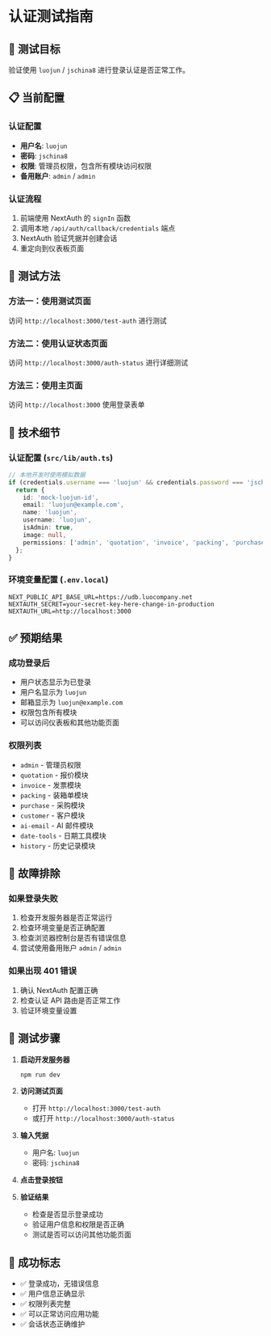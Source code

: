 # 认证测试指南

## 🎯 测试目标

验证使用 `luojun` / `jschina8` 进行登录认证是否正常工作。

## 📋 当前配置

### 认证配置
- **用户名**: `luojun`
- **密码**: `jschina8`
- **权限**: 管理员权限，包含所有模块访问权限
- **备用账户**: `admin` / `admin`

### 认证流程
1. 前端使用 NextAuth 的 `signIn` 函数
2. 调用本地 `/api/auth/callback/credentials` 端点
3. NextAuth 验证凭据并创建会话
4. 重定向到仪表板页面

## 🧪 测试方法

### 方法一：使用测试页面
访问 `http://localhost:3000/test-auth` 进行测试

### 方法二：使用认证状态页面
访问 `http://localhost:3000/auth-status` 进行详细测试

### 方法三：使用主页面
访问 `http://localhost:3000` 使用登录表单

## 🔧 技术细节

### 认证配置 (`src/lib/auth.ts`)
```typescript
// 本地开发时使用模拟数据
if (credentials.username === 'luojun' && credentials.password === 'jschina8') {
  return {
    id: 'mock-luojun-id',
    email: 'luojun@example.com',
    name: 'luojun',
    username: 'luojun',
    isAdmin: true,
    image: null,
    permissions: ['admin', 'quotation', 'invoice', 'packing', 'purchase', 'customer', 'ai-email', 'date-tools', 'history']
  };
}
```

### 环境变量配置 (`.env.local`)
```env
NEXT_PUBLIC_API_BASE_URL=https://udb.luocompany.net
NEXTAUTH_SECRET=your-secret-key-here-change-in-production
NEXTAUTH_URL=http://localhost:3000
```

## ✅ 预期结果

### 成功登录后
- 用户状态显示为已登录
- 用户名显示为 `luojun`
- 邮箱显示为 `luojun@example.com`
- 权限包含所有模块
- 可以访问仪表板和其他功能页面

### 权限列表
- `admin` - 管理员权限
- `quotation` - 报价模块
- `invoice` - 发票模块
- `packing` - 装箱单模块
- `purchase` - 采购模块
- `customer` - 客户模块
- `ai-email` - AI 邮件模块
- `date-tools` - 日期工具模块
- `history` - 历史记录模块

## 🐛 故障排除

### 如果登录失败
1. 检查开发服务器是否正常运行
2. 检查环境变量是否正确配置
3. 检查浏览器控制台是否有错误信息
4. 尝试使用备用账户 `admin` / `admin`

### 如果出现 401 错误
1. 确认 NextAuth 配置正确
2. 检查认证 API 路由是否正常工作
3. 验证环境变量设置

## 📝 测试步骤

1. **启动开发服务器**
   ```bash
   npm run dev
   ```

2. **访问测试页面**
   - 打开 `http://localhost:3000/test-auth`
   - 或打开 `http://localhost:3000/auth-status`

3. **输入凭据**
   - 用户名: `luojun`
   - 密码: `jschina8`

4. **点击登录按钮**

5. **验证结果**
   - 检查是否显示登录成功
   - 验证用户信息和权限是否正确
   - 测试是否可以访问其他功能页面

## 🎉 成功标志

- ✅ 登录成功，无错误信息
- ✅ 用户信息正确显示
- ✅ 权限列表完整
- ✅ 可以正常访问应用功能
- ✅ 会话状态正确维护 